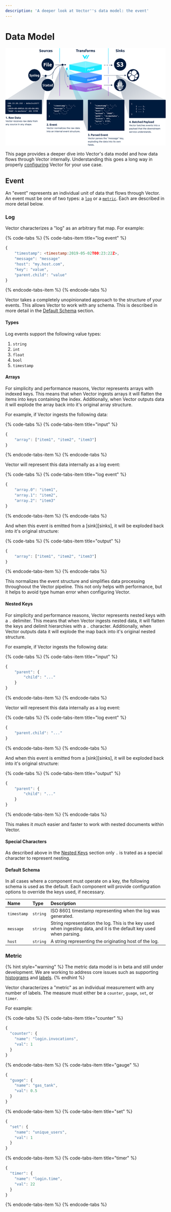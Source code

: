 ```yaml
---
description: 'A deeper look at Vector''s data model: the event'
---
```


# Data Model

![](../.gitbook/assets/data-model.svg)

This page provides a deeper dive into Vector's data model and how data flows through Vector internally. Understanding this goes a long way in properly [configuring](../usage/configuration/) Vector for your use case.

## Event

An "event" represents an individual unit of data that flows through Vector. An event must be one of two types: a [`log`](data-model.md#log) or a [`metric`](data-model.md#metric). Each are described in more detail below.

### Log

Vector characterizes a "log" as an arbitrary flat map. For example:

{% code-tabs %}
{% code-tabs-item title="log event" %}
```javascript
{
    "timestamp": <timestamp:2019-05-02T00:23:22Z>,
    "message": "message"
    "host": "my.host.com",
    "key": "value",
    "parent.child": "value"
}
```
{% endcode-tabs-item %}
{% endcode-tabs %}

Vector takes a completely unopinionated approach to the structure of your events. This allows Vector to work with any schema. This is described in more detail in the [Default Schema](#default-schema) section.

#### Types

Log events support the following value types:

1. `string`
2. `int`
3. `float`
4. `bool`
5. `timestamp`

#### Arrays

For simplicity and performance reasons, Vector represents arrays with indexed keys. This means that when Vector ingests arrays it will flatten the items into keys containing the index. Additionally, when Vector outputs data it will explode the array back into it's original array structure.

For example, if Vector ingests the following data:

{% code-tabs %}
{% code-tabs-item title="input" %}
```javascript
{
    "array": ["item1", "item2", "item3"]
}
```
{% endcode-tabs-item %}
{% endcode-tabs %}

Vector will represent this data internally as a log event:

{% code-tabs %}
{% code-tabs-item title="log event" %}
```javascript
{
    "array.0": "item1",
    "array.1": "item2",
    "array.2": "item3"
}
```
{% endcode-tabs-item %}
{% endcode-tabs %}

And when this event is emitted from a [sink][sinks], it will be exploded back into it's original structure:

{% code-tabs %}
{% code-tabs-item title="output" %}
```javascript
{
    "array": ["item1", "item2", "item3"]
}
```
{% endcode-tabs-item %}
{% endcode-tabs %}

This normalizes the event structure and simplifies data processing throughoout the Vector pipeline. This not only helps with performance, but it helps to avoid type human error when configuring Vector.

#### Nested Keys

For simplicity and performance reasons, Vector represents nested keys with a `.` delimiter. This means that when Vector ingests nested data, it will flatten the keys and delimit hierarchies with a `.` character. Additionally, when Vector outputs data it will explode the map back into it's original nested structure.

For example, if Vector ingests the following data:

{% code-tabs %}
{% code-tabs-item title="input" %}
```javascript
{
    "parent": {
        "child": "..."
    }
}
```
{% endcode-tabs-item %}
{% endcode-tabs %}

Vector will represent this data internally as a log event:

{% code-tabs %}
{% code-tabs-item title="log event" %}
```javascript
{
    "parent.child": "..."
}
```
{% endcode-tabs-item %}
{% endcode-tabs %}

And when this event is emitted from a [sink][sinks], it will be exploded back into it's original structure:

{% code-tabs %}
{% code-tabs-item title="output" %}
```javascript
{
    "parent": {
        "child": "..."
    }
}
```
{% endcode-tabs-item %}
{% endcode-tabs %}

This makes it _much_ easier and faster to work with nested documents within Vector.

#### Special Characters

As described above in the [Nested Keys](#nested-keys) section only `.` is trated as a special character to represent nesting.

#### Default Schema

In all cases where a component must operate on a key, the following schema is used as the default. Each component will provide configuration options to override the keys used, if necessary.

| Name | Type | Description |
| :--- | :--- | :--- |
| `timestamp` | `string` | ISO 8601 timestamp representing when the log was generated. |
| `message` | `string` | String representation the log. This is the key used when ingesting data, and it is the default key used when parsing. |
| `host` | `string` | A string representing the originating host of the log. |

### Metric

{% hint style="warning" %}
The metric data model is in beta and still under development. We are working to address core issues such as supporting [ histograms](https://github.com/timberio/vector/issues/384) and [labels](https://github.com/timberio/vector/issues/512).
{% endhint %}

Vector characterizes a "metric" as an individual measurement with any number of labels. The measure must either be a `counter`, `guage`, `set`, or `timer`.

For example:

{% code-tabs %}
{% code-tabs-item title="counter" %}
```javascript
{
  "counter": {
    "name": "login.invocations",
    "val": 1
  }
}
```
{% endcode-tabs-item %}
{% code-tabs-item title="gauge" %}
```javascript
{
  "guage": {
    "name": "gas_tank",
    "val": 0.5
  }
}
```
{% endcode-tabs-item %}
{% code-tabs-item title="set" %}
```javascript
{
  "set": {
    "name": "unique_users",
    "val": 1
  }
}
```
{% endcode-tabs-item %}
{% code-tabs-item title="timer" %}
```javascript
{
  "timer": {
    "name": "login.time",
    "val": 22
  }
}
```
{% endcode-tabs-item %}
{% endcode-tabs %}
